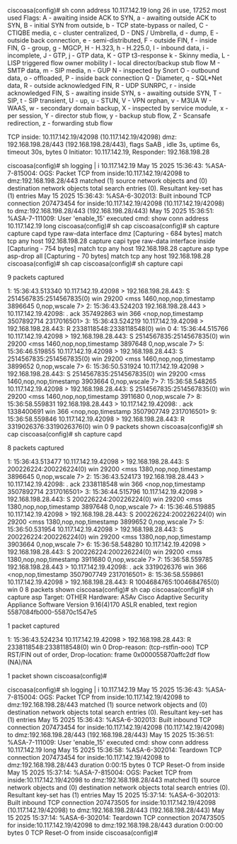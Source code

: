 ciscoasa(config)#  sh conn address 10.117.142.19 long
26 in use, 17252 most used
Flags: A - awaiting inside ACK to SYN, a - awaiting outside ACK to SYN,
       B - initial SYN from outside, b - TCP state-bypass or nailed,
       C - CTIQBE media, c - cluster centralized,
       D - DNS / Umbrella, d - dump, E - outside back connection, e - semi-distributed,
       F - outside FIN, f - inside FIN,
       G - group, g - MGCP, H - H.323, h - H.225.0, I - inbound data,
       i - incomplete, J - GTP, j - GTP data, K - GTP t3-response
       k - Skinny media, L - LISP triggered flow owner mobility
       l - local director/backup stub flow
       M - SMTP data, m - SIP media, n - GUP
       N - inspected by Snort
       O - outbound data, o - offloaded,
       P - inside back connection
       Q - Diameter, q - SQL*Net data,
       R - outside acknowledged FIN,
       R - UDP SUNRPC, r - inside acknowledged FIN, S - awaiting inside SYN,
       s - awaiting outside SYN, T - SIP, t - SIP transient, U - up, u - STUN,
       V - VPN orphan, v - M3UA W - WAAS,
       w - secondary domain backup,
       X - inspected by service module,
       x - per session, Y - director stub flow, y - backup stub flow,
       Z - Scansafe redirection, z - forwarding stub flow

TCP inside: 10.117.142.19/42098 (10.117.142.19/42098) dmz: 192.168.198.28/443 (192.168.198.28/443), flags SaAB , idle 3s, uptime 6s, timeout 30s, bytes 0
  Initiator: 10.117.142.19, Responder: 192.168.198.28

ciscoasa(config)#   sh logging | i 10.117.142.19
May 15 2025 15:36:43: %ASA-7-815004: OGS: Packet TCP from inside:10.117.142.19/42098 to dmz:192.168.198.28/443 matched (1) source network objects and (0) destination network objects total search entries (0). Resultant key-set has (1) entries
May 15 2025 15:36:43: %ASA-6-302013: Built inbound TCP connection 207473454 for inside:10.117.142.19/42098 (10.117.142.19/42098) to dmz:192.168.198.28/443 (192.168.198.28/443)
May 15 2025 15:36:51: %ASA-7-111009: User 'enable_15' executed cmd: show conn address 10.117.142.19 long
ciscoasa(config)# sh cap
ciscoasa(config)# sh capture 
capture capd type raw-data interface dmz [Capturing - 684 bytes] 
  match tcp any host 192.168.198.28 
capture capi type raw-data interface inside [Capturing - 754 bytes] 
  match tcp any host 192.168.198.28 
capture asp type asp-drop all [Capturing - 70 bytes] 
  match tcp any host 192.168.198.28 
ciscoasa(config)# sh cap
ciscoasa(config)# sh capture capi

9 packets captured

   1: 15:36:43.513340       10.117.142.19.42098 > 192.168.198.28.443: S 2514567835:2514567835(0) win 29200 <mss 1460,nop,nop,timestamp 3896645 0,nop,wscale 7> 
   2: 15:36:43.524203       192.168.198.28.443 > 10.117.142.19.42098: . ack 357492863 win 366 <nop,nop,timestamp 3507892714 2317016501> 
   3: 15:36:43.524219       10.117.142.19.42098 > 192.168.198.28.443: R 2338118548:2338118548(0) win 0 
   4: 15:36:44.515766       10.117.142.19.42098 > 192.168.198.28.443: S 2514567835:2514567835(0) win 29200 <mss 1460,nop,nop,timestamp 3897648 0,nop,wscale 7> 
   5: 15:36:46.519855       10.117.142.19.42098 > 192.168.198.28.443: S 2514567835:2514567835(0) win 29200 <mss 1460,nop,nop,timestamp 3899652 0,nop,wscale 7> 
   6: 15:36:50.531924       10.117.142.19.42098 > 192.168.198.28.443: S 2514567835:2514567835(0) win 29200 <mss 1460,nop,nop,timestamp 3903664 0,nop,wscale 7> 
   7: 15:36:58.548265       10.117.142.19.42098 > 192.168.198.28.443: S 2514567835:2514567835(0) win 29200 <mss 1460,nop,nop,timestamp 3911680 0,nop,wscale 7> 
   8: 15:36:58.559831       192.168.198.28.443 > 10.117.142.19.42098: . ack 1338400691 win 366 <nop,nop,timestamp 3507907749 2317016501> 
   9: 15:36:58.559846       10.117.142.19.42098 > 192.168.198.28.443: R 3319026376:3319026376(0) win 0 
9 packets shown
ciscoasa(config)# sh cap
ciscoasa(config)# sh capture capd

8 packets captured

   1: 15:36:43.513477       10.117.142.19.42098 > 192.168.198.28.443: S 200226224:200226224(0) win 29200 <mss 1380,nop,nop,timestamp 3896645 0,nop,wscale 7> 
   2: 15:36:43.524173       192.168.198.28.443 > 10.117.142.19.42098: . ack 2338118548 win 366 <nop,nop,timestamp 3507892714 2317016501> 
   3: 15:36:44.515796       10.117.142.19.42098 > 192.168.198.28.443: S 200226224:200226224(0) win 29200 <mss 1380,nop,nop,timestamp 3897648 0,nop,wscale 7> 
   4: 15:36:46.519885       10.117.142.19.42098 > 192.168.198.28.443: S 200226224:200226224(0) win 29200 <mss 1380,nop,nop,timestamp 3899652 0,nop,wscale 7> 
   5: 15:36:50.531954       10.117.142.19.42098 > 192.168.198.28.443: S 200226224:200226224(0) win 29200 <mss 1380,nop,nop,timestamp 3903664 0,nop,wscale 7> 
   6: 15:36:58.548280       10.117.142.19.42098 > 192.168.198.28.443: S 200226224:200226224(0) win 29200 <mss 1380,nop,nop,timestamp 3911680 0,nop,wscale 7> 
   7: 15:36:58.559785       192.168.198.28.443 > 10.117.142.19.42098: . ack 3319026376 win 366 <nop,nop,timestamp 3507907749 2317016501> 
   8: 15:36:58.559861       10.117.142.19.42098 > 192.168.198.28.443: R 1004684765:1004684765(0) win 0 
8 packets shown
ciscoasa(config)# sh cap
ciscoasa(config)# sh capture asp
Target:     OTHER
Hardware:   ASAv
Cisco Adaptive Security Appliance Software Version 9.16(4)170
ASLR enabled, text region 5587084fb000-55870c1547e5

1 packet captured

   1: 15:36:43.524234       10.117.142.19.42098 > 192.168.198.28.443: R 2338118548:2338118548(0) win 0 Drop-reason: (tcp-rstfin-ooo) TCP RST/FIN out of order, Drop-location: frame 0x000055870affc2df flow (NA)/NA

1 packet shown
ciscoasa(config)# 




ciscoasa(config)#   sh logging | i 10.117.142.19
May 15 2025 15:36:43: %ASA-7-815004: OGS: Packet TCP from inside:10.117.142.19/42098 to dmz:192.168.198.28/443 matched (1) source network objects and (0) destination network objects total search entries (0). Resultant key-set has (1) entries
May 15 2025 15:36:43: %ASA-6-302013: Built inbound TCP connection 207473454 for inside:10.117.142.19/42098 (10.117.142.19/42098) to dmz:192.168.198.28/443 (192.168.198.28/443)
May 15 2025 15:36:51: %ASA-7-111009: User 'enable_15' executed cmd: show conn address 10.117.142.19 long
May 15 2025 15:36:58: %ASA-6-302014: Teardown TCP connection 207473454 for inside:10.117.142.19/42098 to dmz:192.168.198.28/443 duration 0:00:15 bytes 0 TCP Reset-O from inside
May 15 2025 15:37:14: %ASA-7-815004: OGS: Packet TCP from inside:10.117.142.19/42098 to dmz:192.168.198.28/443 matched (1) source network objects and (0) destination network objects total search entries (0). Resultant key-set has (1) entries
May 15 2025 15:37:14: %ASA-6-302013: Built inbound TCP connection 207473505 for inside:10.117.142.19/42098 (10.117.142.19/42098) to dmz:192.168.198.28/443 (192.168.198.28/443)
May 15 2025 15:37:14: %ASA-6-302014: Teardown TCP connection 207473505 for inside:10.117.142.19/42098 to dmz:192.168.198.28/443 duration 0:00:00 bytes 0 TCP Reset-O from inside
ciscoasa(config)# 

